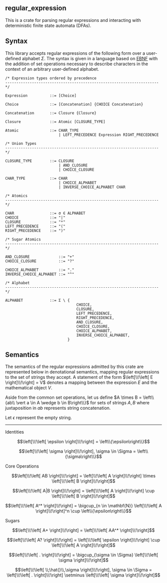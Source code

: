 ## regular_expression

This is a crate for parsing regular expressions and interacting with deterministic finite state automata (DFAs).

## Syntax

This library accepts regular expressions of the following form over a user-defined alphabet $\Sigma$.
The syntax is given in a language based on [EBNF](https://en.wikipedia.org/wiki/Extended_Backus%E2%80%93Naur_form) with the addition of set operations necessary to describe characters in the context of an arbitrary user-defined alphabet.

```text
/* Expression types ordered by precedence
--------------------------------------------------------------------- */

Expression          ::= [Choice]

Choice              ::= [Concatenation] {CHOICE Concatenation}

Concatenation       ::= Closure {Closure}

Closure             ::= Atomic [CLOSURE_TYPE]

Atomic              ::= CHAR_TYPE
                        | LEFT_PRECEDENCE Expression RIGHT_PRECEDENCE

/* Union Types
--------------------------------------------------------------------- */

CLOSURE_TYPE        ::= CLOSURE
                        | AND_CLOSURE
                        | CHOICE_CLOSURE

CHAR_TYPE           ::= CHAR
                        | CHOICE_ALPHABET
                        | INVERSE_CHOICE_ALPHABET CHAR

/* Atomics 
--------------------------------------------------------------------- */

CHAR                ::= σ ∈ ALPHABET
CHOICE              ::= "|"
CLOSURE             ::= "*"
LEFT_PRECEDENCE     ::= "("
RIGHT_PRECEDENCE    ::= ")"

/* Sugar Atomics
--------------------------------------------------------------------- */

AND_CLOSURE             ::= "+"
CHOICE_CLOSURE          ::= "?"

CHOICE_ALPHABET         ::= "."
INVERSE_CHOICE_ALPHABET ::= "^"

/* Alphabet
--------------------------------------------------------------------- */

ALPHABET            ::= Σ \ {
                                CHOICE,
                                CLOSURE,
                                LEFT_PRECEDENCE,
                                RIGHT_PRECEDENCE,
                                AND_CLOSURE,
                                CHOICE_CLOSURE,
                                CHOICE_ALPHABET,
                                INVERSE_CHOICE_ALPHABET,
                            }

```

## Semantics

The semantics of the regular expressions admitted by this crate are represented below in denotational semantics, mapping regular expressions to the set of strings they accept.
A statement of the form $\left[\\!\left[ E \right]\\!\right] = V$ denotes a mapping between the expression $E$ and the mathematical object $V$.

Aside from the common set operations, let us define $A \times B = \left\\{ab\\ \vert a \in A \wedge b \in B\right\\}$ for sets of strings $A, B$ where juxtaposition in $ab$ represents string concatenation.

Let $\epsilon$ represent the empty string.

---

Identities

$$\left[\\!\left[ \epsilon \right]\\!\right] = \left\\{\epsilon\right\\}$$

$$\left[\\!\left[ \sigma \right]\\!\right], \sigma \in \Sigma = \left\\{\sigma\right\\}$$

Core Operations

$$\left[\\!\left[ AB \right]\\!\right] = \left[\\!\left[ A \right]\\!\right] \times \left[\\!\left[ B \right]\\!\right]$$

$$\left[\\!\left[ A|B \right]\\!\right] = \left[\\!\left[ A \right]\\!\right] \cup \left[\\!\left[ B \right]\\!\right]$$

$$\left[\\!\left[ A^* \right]\\!\right] = \bigcup_{n \in \mathbf{N}} \left[\\!\left[ A \right]\\!\right]^n \cup \left\\{\epsilon\right\\}$$

Sugars

$$\left[\\!\left[ A+ \right]\\!\right] = \left[\\!\left[ AA^* \right]\\!\right]$$

$$\left[\\!\left[ A? \right]\\!\right] = \left[\\!\left[ \epsilon \right]\\!\right] \cup \left[\\!\left[ A \right]\\!\right]$$

$$\left[\\!\left[ . \right]\\!\right] = \bigcup_{\sigma \in \Sigma} \left[\\!\left[ \sigma \right]\\!\right]$$

$$\left[\\!\left[ \\;\hat{}\\,\sigma \right]\\!\right], \sigma \in \Sigma = \left[\\!\left[ . \right]\\!\right] \setminus \left[\\!\left[ \sigma \right]\\!\right]$$

